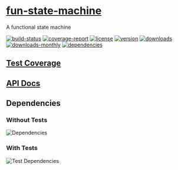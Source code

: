 # [fun-state-machine](https://bagrounds.gitlab.io/fun-state-machine)

A functional state machine

[![build-status](https://gitlab.com/bagrounds/fun-state-machine/badges/master/build.svg)](https://gitlab.com/bagrounds/fun-state-machine/commits/master)
[![coverage-report](https://gitlab.com/bagrounds/fun-state-machine/badges/master/coverage.svg)](https://gitlab.com/bagrounds/fun-state-machine/commits/master)
[![license](https://img.shields.io/npm/l/fun-state-machine.svg)](https://www.npmjs.com/package/fun-state-machine)
[![version](https://img.shields.io/npm/v/fun-state-machine.svg)](https://www.npmjs.com/package/fun-state-machine)
[![downloads](https://img.shields.io/npm/dt/fun-state-machine.svg)](https://www.npmjs.com/package/fun-state-machine)
[![downloads-monthly](https://img.shields.io/npm/dm/fun-state-machine.svg)](https://www.npmjs.com/package/fun-state-machine)
[![dependencies](https://david-dm.org/bagrounds/fun-state-machine/status.svg)](https://david-dm.org/bagrounds/fun-state-machine)

## [Test Coverage](https://bagrounds.gitlab.io/fun-state-machine/coverage/lcov-report/index.html)

## [API Docs](https://bagrounds.gitlab.io/fun-state-machine/docs/index.html)

## Dependencies

### Without Tests

![Dependencies](https://bagrounds.gitlab.io/fun-state-machine/img/dependencies.svg)

### With Tests

![Test Dependencies](https://bagrounds.gitlab.io/fun-state-machine/img/dependencies-test.svg)

